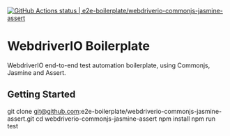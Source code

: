 [![GitHub Actions status | e2e-boilerplate/webdriverio-commonjs-jasmine-assert](https://github.com/e2e-boilerplate/webdriverio-commonjs-jasmine-assert/workflows/webdriverio-commonjs-jasmine-assert/badge.svg)](https://github.com/e2e-boilerplate/webdriverio-commonjs-jasmine-assert/actions?workflow=webdriverio-commonjs-jasmine-assert)

# WebdriverIO Boilerplate

WebdriverIO end-to-end test automation boilerplate, using Commonjs, Jasmine and Assert.

## Getting Started

git clone git@github.com:e2e-boilerplate/webdriverio-commonjs-jasmine-assert.git
cd webdriverio-commonjs-jasmine-assert
npm install
npm run test

